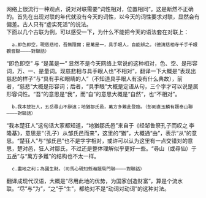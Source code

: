   网络上很流行一种观点，说对对联需要“词性相对，位置相同”。这是断然不正确的。首先在出现对联的年代就没有今天的词性，以今天的词性要求对联，显然会有偏差。古人只有“虚实死活”的说法。  
下面以几个古联为例，可以感受一下，为什么不能把今天的语法套在对联上：  

      a.即色即空，現慈悲相，吾無隱爾；是萬是一，具手眼人，自能辨之。（德清慈相寺千手千眼觀音聯————對聯話）  
  “即色即空” 与 “是萬是一” 显然不是今天网络上常说的这种相对，色、空、是形容词，万、一、是量词。现慈悲相与具手眼人也“不相对”，翻译一下大概是“表现出慈悲的样子”与“具有手和眼睛的人”（不知道具手眼人有没有什么典故），前者，“慈悲”大概是形容词；后者，“具手眼”大概是定语从句，三个字才可以说是属形容词性。“吾”的意思是“我”，而“自”的意思大概是“自然”，也“不相对”。  
  
      b.我本楚狂人，五岳尋山不辭遠；地猶鄒氏邑，萬方多難此登臨。（彭剛直玉麟有題泰山聯————對聯話）  
  “我本楚狂人”这句话大家都知道，“地猶鄒氏邑”来自于《经邹鲁祭孔子而叹之 李隆基》，意思是“（孔子）从邹氏邑而来”，这里的“猶”，大概通“由”，表示“从”的意思。“楚狂人”与“邹氏邑”也不是字字相对，或许可以认为这里有一点交错对的意思，楚对邑，狂人对鄒氏，不过还是整体理解似乎更好一些。“尋山（或尋仙）于五岳”与“萬方多難”的结构也不太一样。  
  
      c.盡地之利；為國生財。（司馬心硯知縣瀚題局門聯————對聯話）  
  翻译成现代汉语，大概是“尽用此地的优势，为国家创造财富”，算是个流水联。“尽”与“为”，“之”于“生”，都绝对不是“动词对动词”的这种对法。  
